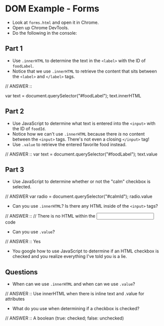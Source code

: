# DOM Example - Forms

- Look at `forms.html` and open it in Chrome.
- Open up Chrome DevTools.
- Do the following in the console:

## Part 1

- Use `.innerHTML` to determine the text in the `<label>` with the ID of
  `foodLabel`.
- Notice that we use `.innerHTML` to retrieve the content that sits
  between the `<label>` and `</label>` tags.

// ANSWER :: 

var text = document.querySelector("#foodLabel");
text.innerHTML

## Part 2

- Use JavaScript to determine what text is entered into the `<input>`
  with the ID of `foodId`.
- Notice how we can't use `.innerHTML` because there *is* no content
  between the `<input>` tags. There's not even a closing `</input>`
  tag!
- Use `.value` to retrieve the entered favorite food instead.

// ANSWER :: 
var text = document.querySelector("#foodLabel");
text.value

## Part 3

- Use JavaScript to determine whether or not the "calm" checkbox is
  selected.

// ANSWER
var radio = document.querySelector("#calmId");
radio.value

- Can you use `.innerHTML`? Is there any HTML inside of the `<input>`
  tags?

// ANSWER :: 
// There is no HTML within the <input> code

- Can you use `.value`?

// ANSWER :: Yes

- You google how to use JavaScript to determine if an HTML checkbox is
  checked and you realize everything I've told you is a lie.

## Questions

- When can we use `.innerHTML` and when can we use `.value`?

// ANSWER :: Use innerHTML when there is inline text and .value for attributes 

- What do you use when determining if a checkbox is checked?

// ANSWER :: A boolean (true: checked; false: unchecked)